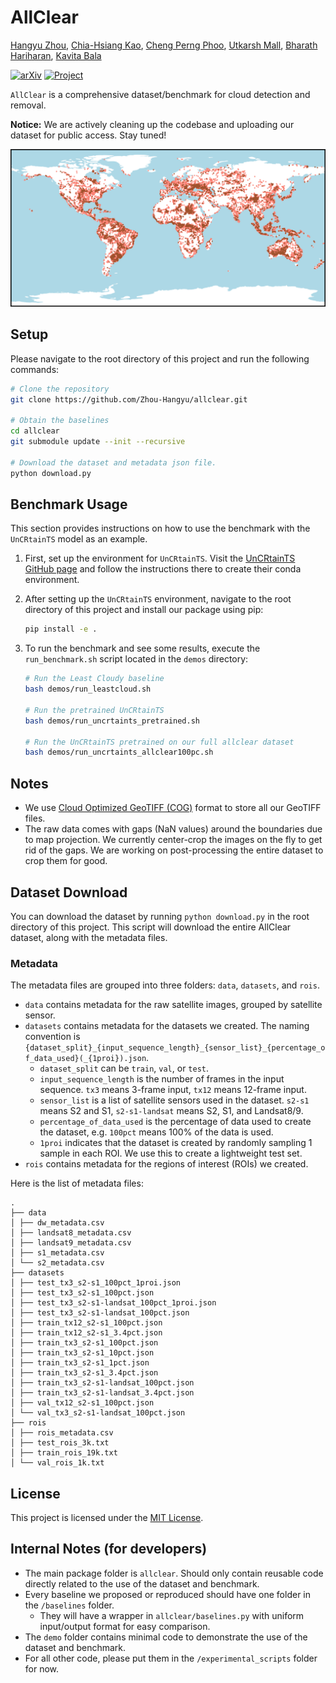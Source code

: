 # AllClear

[Hangyu Zhou](https://zhou-hangyu.github.io/), [Chia-Hsiang Kao](https://iandrover.github.io), [Cheng Perng Phoo](https://cpphoo.github.io), [Utkarsh Mall](https://www.cs.columbia.edu/~utkarshm/), [Bharath Hariharan](https://www.cs.cornell.edu/~bharathh/), [Kavita Bala](http://www.cs.cornell.edu/~kb/)

[![arXiv](https://img.shields.io/badge/arXiv-AllClear-red)](https://arxiv.org/abs/2410.23891)
[![Project](https://img.shields.io/badge/project-AllClear-blue)](https://allclear.cs.cornell.edu)

`AllClear` is a comprehensive dataset/benchmark for cloud detection and removal. 

**Notice:** We are actively cleaning up the codebase and uploading our dataset for public access. Stay tuned!

![Geographical distribution of AllClear](images/allclear.svg)

## Setup
<!-- `AllClear` comes with minimal package requirements. It can be easily installed using pip. 
Please navigate to the root directory of this project and run the following commands:

```bash
pip install -e .
``` -->

Please navigate to the root directory of this project and run the following commands:
```bash
# Clone the repository
git clone https://github.com/Zhou-Hangyu/allclear.git

# Obtain the baselines
cd allclear
git submodule update --init --recursive

# Download the dataset and metadata json file.
python download.py
```

## Benchmark Usage

This section provides instructions on how to use the benchmark with the `UnCRtainTS` model as an example.

1. First, set up the environment for `UnCRtainTS`. Visit the [UnCRtainTS GitHub page](https://github.com/PatrickTUM/UnCRtainTS) and follow the instructions there to create their conda environment.

2. After setting up the `UnCRtainTS` environment, navigate to the root directory of this project and install our package using pip:

    ```bash
    pip install -e .
    ```

3. To run the benchmark and see some results, execute the `run_benchmark.sh` script located in the `demos` directory:

    ```bash
    # Run the Least Cloudy baseline
    bash demos/run_leastcloud.sh 

    # Run the pretrained UnCRtainTS
    bash demos/run_uncrtaints_pretrained.sh 

    # Run the UnCRtainTS pretrained on our full allclear dataset 
    bash demos/run_uncrtaints_allclear100pc.sh 
    ```

## Notes
* We use [Cloud Optimized GeoTIFF (COG)](http://cogeo.org/) format to store all our GeoTIFF files.
* The raw data comes with gaps (NaN values) around the boundaries due to map projection. 
We currently center-crop the images on the fly to get rid of the gaps.
We are working on post-processing the entire dataset to crop them for good.

## Dataset Download
You can download the dataset by running `python download.py` in the root directory of this project. This script will download the entire AllClear dataset, along with the metadata files. 

### Metadata
The metadata files are grouped into three folders: `data`, `datasets`, and `rois`.
* `data` contains metadata for the raw satellite images, grouped by satellite sensor.
* `datasets` contains metadata for the datasets we created. The naming convention is `{dataset_split}_{input_sequence_length}_{sensor_list}_{percentage_of_data_used}(_{1proi}).json`.
  * `dataset_split` can be `train`, `val`, or `test`.
  * `input_sequence_length` is the number of frames in the input sequence. `tx3` means 3-frame input, `tx12` means 12-frame input.
  * `sensor_list` is a list of satellite sensors used in the dataset. `s2-s1` means S2 and S1, `s2-s1-landsat` means S2, S1, and Landsat8/9.
  * `percentage_of_data_used` is the percentage of data used to create the dataset, e.g. `100pct` means 100% of the data is used.
  * `1proi` indicates that the dataset is created by randomly sampling 1 sample in each ROI. We use this to create a lightweight test set.
* `rois` contains metadata for the regions of interest (ROIs) we created.

Here is the list of metadata files:
```
.
├── data
│ ├── dw_metadata.csv
│ ├── landsat8_metadata.csv
│ ├── landsat9_metadata.csv
│ ├── s1_metadata.csv
│ └── s2_metadata.csv
├── datasets
│ ├── test_tx3_s2-s1_100pct_1proi.json
│ ├── test_tx3_s2-s1_100pct.json
│ ├── test_tx3_s2-s1-landsat_100pct_1proi.json
│ ├── test_tx3_s2-s1-landsat_100pct.json
│ ├── train_tx12_s2-s1_100pct.json
│ ├── train_tx12_s2-s1_3.4pct.json
│ ├── train_tx3_s2-s1_100pct.json
│ ├── train_tx3_s2-s1_10pct.json
│ ├── train_tx3_s2-s1_1pct.json
│ ├── train_tx3_s2-s1_3.4pct.json
│ ├── train_tx3_s2-s1-landsat_100pct.json
│ ├── train_tx3_s2-s1-landsat_3.4pct.json
│ ├── val_tx12_s2-s1_100pct.json
│ └── val_tx3_s2-s1-landsat_100pct.json
├── rois
│ ├── rois_metadata.csv
│ ├── test_rois_3k.txt
│ ├── train_rois_19k.txt
│ └── val_rois_1k.txt
```

## License

This project is licensed under the [MIT License](LICENSE).


## Internal Notes (for developers)
* The main package folder is `allclear`. Should only contain reusable code directly related to the use of the dataset and benchmark.
* Every baseline we proposed or reproduced should have one folder in the `/baselines` folder.
  * They will have a wrapper in `allclear/baselines.py` with uniform input/output format for easy comparison.
* The `demo` folder contains minimal code to demonstrate the use of the dataset and benchmark.
* For all other code, please put them in the `/experimental_scripts` folder for now.
